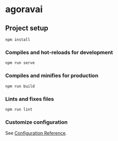 # agoravai

## Project setup
```
npm install
```

### Compiles and hot-reloads for development
```
npm run serve
```

### Compiles and minifies for production
```
npm run build
```

### Lints and fixes files
```
npm run lint
```

### Customize configuration
See [Configuration Reference](https://cli.vuejs.org/config/).

[](https://github.com/M0skT1n/WEBCP109/blob/main/public/img/Home.png?raw=true)
[](https://github.com/M0skT1n/WEBCP109/blob/main/public/img/Horários.png?raw=true)
[](https://github.com/M0skT1n/WEBCP109/blob/main/public/img/Serviços.png?raw=true)
[](https://github.com/M0skT1n/WEBCP109/blob/main/public/img/Contatos.png?raw=true)
[](https://github.com/M0skT1n/WEBCP109/blob/main/public/img/Dono.png?raw=true)
[](https://github.com/M0skT1n/WEBCP109/blob/main/public/img/Cidades.png?raw=true)
[](https://github.com/M0skT1n/WEBCP109/blob/main/public/img/Drawer.png?raw=true)